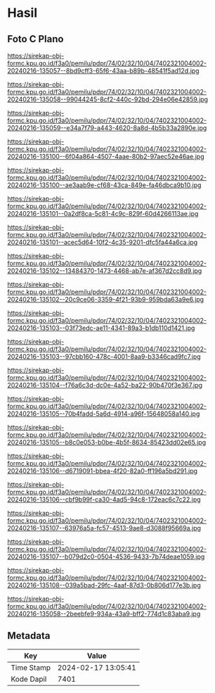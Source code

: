 # Hasil

## Foto C Plano

https://sirekap-obj-formc.kpu.go.id/f3a0/pemilu/pdpr/74/02/32/10/04/7402321004002-20240216-135057--8bd9cff3-65f6-43aa-b89b-48541f5ad12d.jpg

https://sirekap-obj-formc.kpu.go.id/f3a0/pemilu/pdpr/74/02/32/10/04/7402321004002-20240216-135058--99044245-8cf2-440c-92bd-294e06e42859.jpg

https://sirekap-obj-formc.kpu.go.id/f3a0/pemilu/pdpr/74/02/32/10/04/7402321004002-20240216-135059--e34a7f79-a443-4620-8a8d-4b5b33a2890e.jpg

https://sirekap-obj-formc.kpu.go.id/f3a0/pemilu/pdpr/74/02/32/10/04/7402321004002-20240216-135100--6f04a864-4507-4aae-80b2-97aec52e46ae.jpg

https://sirekap-obj-formc.kpu.go.id/f3a0/pemilu/pdpr/74/02/32/10/04/7402321004002-20240216-135100--ae3aab9e-cf68-43ca-849e-fa46dbca9b10.jpg

https://sirekap-obj-formc.kpu.go.id/f3a0/pemilu/pdpr/74/02/32/10/04/7402321004002-20240216-135101--0a2df8ca-5c81-4c9c-829f-60d4266113ae.jpg

https://sirekap-obj-formc.kpu.go.id/f3a0/pemilu/pdpr/74/02/32/10/04/7402321004002-20240216-135101--acec5d64-10f2-4c35-9201-dfc5fa44a6ca.jpg

https://sirekap-obj-formc.kpu.go.id/f3a0/pemilu/pdpr/74/02/32/10/04/7402321004002-20240216-135102--13484370-1473-4468-ab7e-af367d2cc8d9.jpg

https://sirekap-obj-formc.kpu.go.id/f3a0/pemilu/pdpr/74/02/32/10/04/7402321004002-20240216-135102--20c9ce06-3359-4f21-93b9-959bda63a9e6.jpg

https://sirekap-obj-formc.kpu.go.id/f3a0/pemilu/pdpr/74/02/32/10/04/7402321004002-20240216-135103--03f73edc-ae11-4341-89a3-b1db110d1421.jpg

https://sirekap-obj-formc.kpu.go.id/f3a0/pemilu/pdpr/74/02/32/10/04/7402321004002-20240216-135103--97cbb160-478c-4001-8aa9-b3346cad9fc7.jpg

https://sirekap-obj-formc.kpu.go.id/f3a0/pemilu/pdpr/74/02/32/10/04/7402321004002-20240216-135104--f76a6c3d-dc0e-4a52-ba22-90b470f3e367.jpg

https://sirekap-obj-formc.kpu.go.id/f3a0/pemilu/pdpr/74/02/32/10/04/7402321004002-20240216-135105--70b4fadd-5a6d-4914-a96f-15648058a140.jpg

https://sirekap-obj-formc.kpu.go.id/f3a0/pemilu/pdpr/74/02/32/10/04/7402321004002-20240216-135105--b8c0e053-b0be-4b5f-8634-85423dd02e65.jpg

https://sirekap-obj-formc.kpu.go.id/f3a0/pemilu/pdpr/74/02/32/10/04/7402321004002-20240216-135106--d6719091-bbea-4f20-82a0-ff196a5bd291.jpg

https://sirekap-obj-formc.kpu.go.id/f3a0/pemilu/pdpr/74/02/32/10/04/7402321004002-20240216-135106--cbf9b99f-ca30-4ad5-94c8-172eac6c7c22.jpg

https://sirekap-obj-formc.kpu.go.id/f3a0/pemilu/pdpr/74/02/32/10/04/7402321004002-20240216-135107--63976a5a-fc57-4513-9ae8-d3088f95669a.jpg

https://sirekap-obj-formc.kpu.go.id/f3a0/pemilu/pdpr/74/02/32/10/04/7402321004002-20240216-135107--b079d2c0-0504-4536-9433-7b74deae1059.jpg

https://sirekap-obj-formc.kpu.go.id/f3a0/pemilu/pdpr/74/02/32/10/04/7402321004002-20240216-135108--039a5bad-29fc-4aaf-87d3-0b806d177e3b.jpg

https://sirekap-obj-formc.kpu.go.id/f3a0/pemilu/pdpr/74/02/32/10/04/7402321004002-20240216-135058--2beebfe9-934a-43a9-bff2-774d1c83aba9.jpg


## Metadata

| Key        | Value               |
| ---------- | ------------------- |
| Time Stamp | 2024-02-17 13:05:41 |
| Kode Dapil | 7401                |



